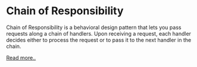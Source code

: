 # Chain of Responsibility

Chain of Responsibility is a behavioral design pattern that lets you pass requests along a chain of handlers. Upon receiving a request, each handler decides either to process the request or to pass it to the next handler in the chain.

[Read more..](https://refactoring.guru/design-patterns/chain-of-responsibility)

